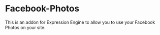 Facebook-Photos
===============

This is an addon for Expression Engine to allow you to use your Facebook Photos on your site.